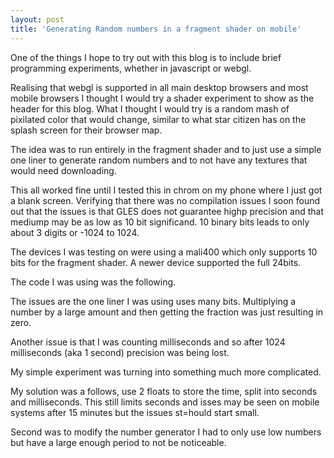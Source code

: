 ```yaml
---
layout: post
title: 'Generating Random numbers in a fragment shader on mobile'
---
```


One of the things I hope to try out with this blog is to include brief programming experiments, whether in javascript or webgl. 

Realising that webgl is supported in all main desktop browsers and most mobile browsers I thought I would try a shader experiment to show as the header for this blog. What I thought I would try is a random mash of pixilated color that would change, similar to what star citizen has on the splash screen for their browser map.

The idea was to run entirely in the fragment shader and to just use a simple one liner to generate random numbers and to not have any textures that would need downloading.

This all worked fine until I tested this in chrom on my phone where I just got a blank screen. Verifying that there was no compilation issues I soon found out that the issues is that GLES does not guarantee highp precision and that mediump may be as low as 10 bit significand. 10 binary bits leads to only about 3 digits or -1024 to 1024.

The devices I was testing on were using a mali400 which only supports 10 bits for the fragment shader. A newer device supported the full 24bits. 

The code I was using was the following.

The issues are the one liner I was using uses many bits. Multiplying a number by a large amount and then getting the fraction was just resulting in zero.

Another issue is that I was counting milliseconds and so after 1024 milliseconds (aka 1 second) precision was being lost.

My simple experiment was turning into something much more complicated.

My solution was a follows, use 2 floats to store the time, split into seconds and milliseconds. This still limits seconds and isses may be seen on mobile systems after 15 minutes but the issues st=hould start small.

Second was to modify the number generator I had to only use low numbers but have a large enough period to not be noticeable. 
